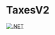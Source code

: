 # TaxesV2
[![.NET](https://github.com/o-stage/TaxesV2/actions/workflows/dotnet.yml/badge.svg?branch=main)](https://github.com/o-stage/TaxesV2/actions/workflows/dotnet.yml)
